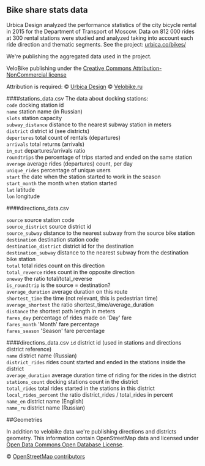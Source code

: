 ## Bike share stats data
Urbica Design analyzed the performance statistics of the city bicycle rental in 2015 for the Department of Transport of Moscow. Data on 812 000 rides at 300 rental stations were studied and analyzed taking into account each ride direction and thematic segments. See the project: [urbica.co/bikes/](http://urbica.co/bikes/)

We're publishing the aggregated data used in the project. 


VeloBike publishing under the [Creative Commons Attribution-NonCommercial license](http://creativecommons.org/licenses/by-nc/4.0/)

Attribution is required: 
© [Urbica Design](http://urbica.co/)
© [Velobike.ru](Urbica)

####stations_data.csv
The data about docking stations:  
`code` docking station id  
`name` station name (in Russian)  
`slots` station capacity  
`subway_distance` distance to the nearest subway station in meters  
`district` district id (see districts)  
`depertures` total count of rentals (departures)  
`arrivals` total returns (arrivals)  
`in_out` departures/arrivals ratio  
`roundtrips` the percentage of trips started and ended on the same station  
`average` average rides (departures) count, per day  
`unique_rides` percentage of unique users  
`start` the date when the station started to work in the season  
`start_month` the month when station started  
`lat` latitude  
`lon` longitude  
  

####directions_data.csv

  
`source` source station code  
`source_district` source district id   
`source_subway` distance to the nearest subway from the source bike station  
`destination` destination station code  
`destination_district` district id for the destination  
`destination_subway` distance to the nearest subway from the destination bike station  
`total` total rides count on this direction  
`total_reverce` rides count in the opposite direction  
`oneway` the ratio total/total_reverse  
`is_roundtrip` is the source = destination?  
`average_duration` average duration on this route  
`shortest_time` the time (not relevant, this is pedestrian time)  
`average_shortest` the ratio shortest_time/average_duration  
`distance` the shortest path length in meters  
`fares_day` percentage of rides made on 'Day' fare  
`fares_month` 'Month' fare percentage  
`fares_season` 'Season' fare percentage  
  
  
####directions_data.csv
`id` district id (used in stations and directions district reference)  
`name` district name (Russian)  
`district_rides` rides count started and ended in the stations inside the district  
`average_duration` average duration time of riding for the rides in the district  
`stations_count` docking stations count in the district  
`total_rides` total rides started in the stations in this district  
`local_rides_percent` the ratio district_rides / total_rides in percent  
`name_en` district name (English)  
`name_ru` district name (Russian)  


##Geometries

In addition to velobike data we're publishing directions and districts geometry. This information contain OpenStreetMap data and licensed under [Open Data Commons Open Database License](http://opendatacommons.org/licenses/odbl/). 


© [OpenStreetMap contributors](http://openstreetmap.org)



